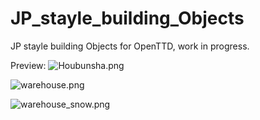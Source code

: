# JP_stayle_building_Objects
JP stayle building Objects for OpenTTD, work in progress.

Preview:
![Houbunsha.png](https://s2.loli.net/2024/07/28/st7fAwBmLQy8rIz.png)

![warehouse.png](https://s2.loli.net/2024/07/28/uy2OoIzATwpWE3C.png)

![warehouse_snow.png](https://s2.loli.net/2024/07/28/yDuFx36JCMRv5p4.png)
